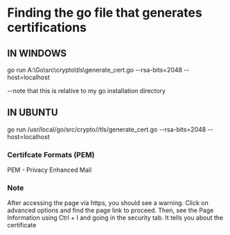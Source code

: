 # Finding the go file that generates certifications 

## IN WINDOWS
go run A:\Go\src\crypto\tls\generate_cert.go --rsa-bits=2048 --host=localhost

--note that this is relative to my go installation directory


## IN UBUNTU
go run /usr/local/go/src/crypto//tls/generate_cert.go --rsa-bits=2048 --host=localhost


### Certifcate Formats (PEM)
PEM - Privacy Enhanced Mail


### Note
After accessing the page via https, you should see a warning. Click on advanced options and find the page link to proceed. 
Then, see the Page Information using Ctrl + I and going in the security tab. It tells you about the certificate